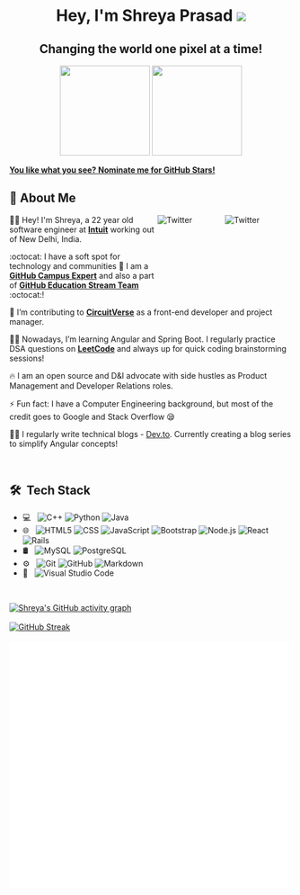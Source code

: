 <h1 align="center">Hey, I'm Shreya Prasad <img src="https://raw.githubusercontent.com/aemmadi/aemmadi/master/wave.gif" width="30px"></h1> 
<h2 align="center">Changing the world one pixel at a time!</h2>

<p align="center"> <img src="https://octodex.github.com/images/daftpunktocat-thomas.gif" height="160px" width="160px"> <img src="https://octodex.github.com/images/daftpunktocat-guy.gif" height="160px" width="160px"> </p>

   [**You like what you see? Nominate me for GitHub Stars!**](https://stars.github.com/nominate/)
   
   ## :wave: About Me 
<a href="https://twitter.com/shreyacasmalert" target="_blank"><img src="https://cdn2.iconfinder.com/data/icons/social-media-2199/64/social_media_isometric_6-twitter-512.png" height="120px" width="120px" alt="Twitter" align="right"></a><a href="https://www.linkedin.com/in/-shreya-prasad/" target="_blank"><img src="https://cdn2.iconfinder.com/data/icons/social-media-2199/64/social_media_isometric_14-linkedin-512.png" height="120px" width="120px" alt="Twitter" align="right"></a>
👩‍🎓 Hey! I'm Shreya, a 22 year old software engineer at [**Intuit**](https://github.com/intuit) working out of New Delhi, India. 

:octocat: I have a soft spot for technology and communities 💖 I am a [**GitHub Campus Expert**](https://githubcampus.expert/ShreyaPrasad1209/) and also a part of [**GitHub Education Stream Team**](https://github.blog/2021-03-25-introducing-the-github-education-stream-team/) :octocat:! 

💖 I’m contributing to [**CircuitVerse**](https://github.com/CircuitVerse) as a front-end developer and project manager. 

👩‍💻 Nowadays, I’m learning Angular and Spring Boot. I regularly practice DSA questions on [**LeetCode**](https://leetcode.com/shreyapd06/) and always up for quick coding brainstorming sessions! 

🔥  I am an open source and D&I advocate with side hustles as Product Management and Developer Relations roles. 

⚡ Fun fact: I have a Computer Engineering background, but most of the credit goes to Google and Stack Overflow 😪

✍🏻 I regularly write technical blogs - [Dev.to](https://dev.to/shreyapd06). Currently creating a blog series to simplify Angular concepts! 

<br> 

## 🛠 &nbsp;Tech Stack

- 💻 &nbsp;
  ![C++](https://img.shields.io/badge/-C++-333333?style=flat&logo=C%2B%2B&logoColor=00599C)
  ![Python](https://img.shields.io/badge/-Python-333333?style=flat&logo=python)
  ![Java](https://img.shields.io/badge/-Java-333333?style=flat&logo=Java&logoColor=007396)
- 🌐 &nbsp;
  ![HTML5](https://img.shields.io/badge/-HTML5-333333?style=flat&logo=HTML5)
  ![CSS](https://img.shields.io/badge/-CSS-333333?style=flat&logo=CSS3&logoColor=1572B6)
  ![JavaScript](https://img.shields.io/badge/-JavaScript-333333?style=flat&logo=javascript)
  ![Bootstrap](https://img.shields.io/badge/-Bootstrap-333333?style=flat&logo=bootstrap&logoColor=563D7C)
  ![Node.js](https://img.shields.io/badge/-Node.js-333333?style=flat&logo=node.js)
  ![React](https://img.shields.io/badge/-React-333333?style=flat&logo=react)
  ![Rails](https://img.shields.io/badge/-Rails-333333?style=flat&logo=ruby)
- 🛢 &nbsp;
  ![MySQL](https://img.shields.io/badge/-MySQL-333333?style=flat&logo=mysql)
  ![PostgreSQL](https://img.shields.io/badge/-PostgreSQL-333333?style=flat&logo=postgresql)
- ⚙️ &nbsp;
  ![Git](https://img.shields.io/badge/-Git-333333?style=flat&logo=git)
  ![GitHub](https://img.shields.io/badge/-GitHub-333333?style=flat&logo=github)
  ![Markdown](https://img.shields.io/badge/-Markdown-333333?style=flat&logo=markdown)
- 🔧 &nbsp;
  ![Visual Studio Code](https://img.shields.io/badge/-Visual%20Studio%20Code-333333?style=flat&logo=visual-studio-code&logoColor=007ACC)

<br/>

  [![Shreya's GitHub activity graph](https://activity-graph.herokuapp.com/graph?username=ShreyaPrasad1209&theme=xcode)](https://git.io/ShreyaPrasad1209)
   <br />
   <br />
   [![GitHub Streak](http://github-readme-streak-stats.herokuapp.com?user=ShreyaPrasad1209&theme=prussian&hide_border=true)](https://git.io/streak-stats)
   <br />
   <br />
   ![Skyline](https://github.com/ShreyaPrasad1209/ShreyaPrasad1209/blob/master/github-metrics.svg)

